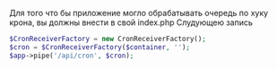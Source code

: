 Для того что бы приложение могло обрабатывать очередь по хуку крона, вы должны внести в свой index.php
Слудующею запись 
```php
$CronReceiverFactory = new CronReceiverFactory();
$cron = $CronReceiverFactory($container, '');
$app->pipe('/api/cron', $cron);
```